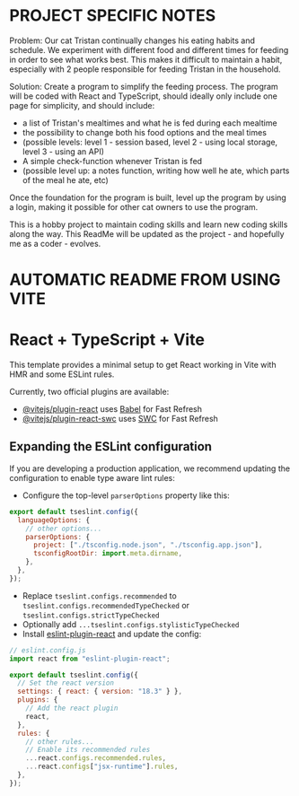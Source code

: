 # PROJECT SPECIFIC NOTES

Problem: Our cat Tristan continually changes his eating habits and schedule. We experiment with different food and different times for feeding in order to see what works best. This makes it difficult to maintain a habit, especially with 2 people responsible for feeding Tristan in the household.

Solution: Create a program to simplify the feeding process. The program will be coded with React and TypeScript, should ideally only include one page for simplicity, and should include:

- a list of Tristan's mealtimes and what he is fed during each mealtime
- the possibility to change both his food options and the meal times
- (possible levels: level 1 - session based, level 2 - using local storage, level 3 - using an API)
- A simple check-function whenever Tristan is fed
- (possible level up: a notes function, writing how well he ate, which parts of the meal he ate, etc)

Once the foundation for the program is built, level up the program by using a login, making it possible for other cat owners to use the program.

This is a hobby project to maintain coding skills and learn new coding skills along the way. This ReadMe will be updated as the project - and hopefully me as a coder - evolves.

# AUTOMATIC README FROM USING VITE

# React + TypeScript + Vite

This template provides a minimal setup to get React working in Vite with HMR and some ESLint rules.

Currently, two official plugins are available:

- [@vitejs/plugin-react](https://github.com/vitejs/vite-plugin-react/blob/main/packages/plugin-react/README.md) uses [Babel](https://babeljs.io/) for Fast Refresh
- [@vitejs/plugin-react-swc](https://github.com/vitejs/vite-plugin-react-swc) uses [SWC](https://swc.rs/) for Fast Refresh

## Expanding the ESLint configuration

If you are developing a production application, we recommend updating the configuration to enable type aware lint rules:

- Configure the top-level `parserOptions` property like this:

```js
export default tseslint.config({
  languageOptions: {
    // other options...
    parserOptions: {
      project: ["./tsconfig.node.json", "./tsconfig.app.json"],
      tsconfigRootDir: import.meta.dirname,
    },
  },
});
```

- Replace `tseslint.configs.recommended` to `tseslint.configs.recommendedTypeChecked` or `tseslint.configs.strictTypeChecked`
- Optionally add `...tseslint.configs.stylisticTypeChecked`
- Install [eslint-plugin-react](https://github.com/jsx-eslint/eslint-plugin-react) and update the config:

```js
// eslint.config.js
import react from "eslint-plugin-react";

export default tseslint.config({
  // Set the react version
  settings: { react: { version: "18.3" } },
  plugins: {
    // Add the react plugin
    react,
  },
  rules: {
    // other rules...
    // Enable its recommended rules
    ...react.configs.recommended.rules,
    ...react.configs["jsx-runtime"].rules,
  },
});
```
